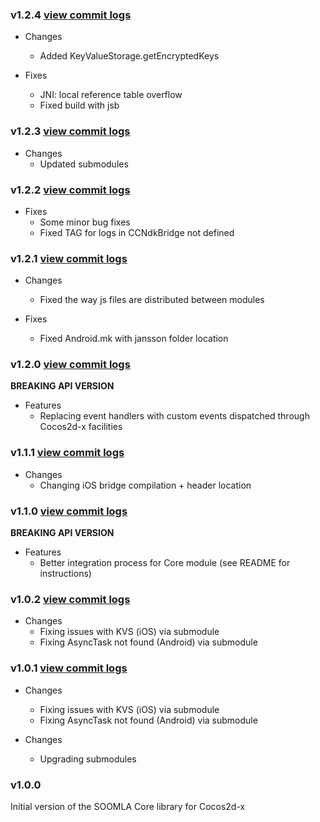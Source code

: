### v1.2.4 [view commit logs](https://github.com/soomla/soomla-cocos2dx-core/compare/v1.2.3...v1.2.4)

* Changes
  * Added KeyValueStorage.getEncryptedKeys

* Fixes
  * JNI: local reference table overflow
  * Fixed build with jsb

### v1.2.3 [view commit logs](https://github.com/soomla/soomla-cocos2dx-core/compare/v1.2.2...v1.2.3)

* Changes
  * Updated submodules

### v1.2.2 [view commit logs](https://github.com/soomla/soomla-cocos2dx-core/compare/v1.2.1...v1.2.2)

* Fixes
	* Some minor bug fixes
	* Fixed TAG for logs in CCNdkBridge not defined

### v1.2.1 [view commit logs](https://github.com/soomla/soomla-cocos2dx-core/compare/v1.2.0...v1.2.1)

* Changes
  * Fixed the way js files are distributed between modules

* Fixes
  * Fixed Android.mk with jansson folder location

### v1.2.0 [view commit logs](https://github.com/soomla/soomla-cocos2dx-core/compare/v1.1.1...v1.2.0)

**BREAKING API VERSION**

* Features
  * Replacing event handlers with custom events dispatched through Cocos2d-x facilities

### v1.1.1 [view commit logs](https://github.com/soomla/soomla-cocos2dx-core/compare/v1.1.0...v1.1.1)

* Changes
  * Changing iOS bridge compilation + header location

### v1.1.0 [view commit logs](https://github.com/soomla/soomla-cocos2dx-core/compare/v1.0.2...v1.1.0)

**BREAKING API VERSION**

* Features
  * Better integration process for Core module (see README for instructions)

### v1.0.2 [view commit logs](https://github.com/soomla/soomla-cocos2dx-core/compare/cocos2dx-v2-v1.0.1...cocos2dx-v2-v1.0.2)

* Changes
  * Fixing issues with KVS (iOS) via submodule
  * Fixing AsyncTask not found (Android) via submodule

### v1.0.1 [view commit logs](https://github.com/soomla/soomla-cocos2dx-core/compare/cocos2dx-v2-v1.0.0...cocos2dx-v2-v1.0.1)

* Changes
  * Fixing issues with KVS (iOS) via submodule
  * Fixing AsyncTask not found (Android) via submodule


* Changes
  * Upgrading submodules

### v1.0.0

Initial version of the SOOMLA Core library for Cocos2d-x
